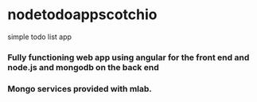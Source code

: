 # nodetodoappscotchio
simple todo list app

### Fully functioning web app using angular for the front end and node.js and mongodb on the back end
### Mongo services provided with mlab. 
